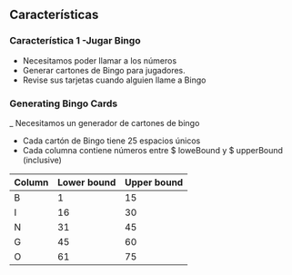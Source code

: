 ## Características

### Característica 1 -Jugar Bingo

- Necesitamos poder llamar a los números
- Generar cartones de Bingo para jugadores.
- Revise sus tarjetas cuando alguien llame a Bingo

### Generating Bingo Cards

_ Necesitamos un generador de cartones de bingo
- Cada cartón de Bingo tiene 25 espacios únicos
- Cada columna contiene números entre $ loweBound y $ upperBound (inclusive)

| Column | Lower bound | Upper bound |
| - | -- | -- |
| B |  1 | 15 |
| I | 16 | 30 |
| N | 31 | 45 |
| G | 45 | 60 |
| O | 61 | 75 |
